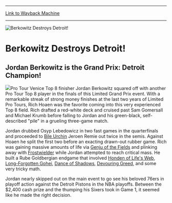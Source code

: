 
---
[Link to Wayback Machine](https://web.archive.org/web/20151206001504/http://magic.wizards.com/en/events/coverage/berkowitz-destroys-detroit)

[_metadata_:description]:- "Jordan Berkowitz is the Grand Prix: Detroit Champion!"
[_metadata_:generator]:- "Drupal 7 (http://drupal.org)"
[_metadata_:node]:- "555556"
[_metadata_:source]:- "div-block-system-main"
[_metadata_:title]:- "Berkowitz Destroys Detroit!"
[_metadata_:wayback_capture_timestamp]:- "2015-12-06 00:15:04"
[_metadata_:wayback_raw_url]:- "https://web.archive.org/web/20151206001504id_/http://magic.wizards.com/en/events/coverage/berkowitz-destroys-detroit"
[_metadata_:wayback_url]:- "http://magic.wizards.com/en/events/coverage/berkowitz-destroys-detroit"
---







![Berkowitz Destroys Detroit!](https://media.magic.wizards.com/images/banner/large_1.jpg)





Berkowitz Destroys Detroit!
===========================












Jordan Berkowitz is the Grand Prix: Detroit Champion!
-----------------------------------------------------


![](https://media.magic.wizards.com/image_legacy_migration/sideboard/images/gpdetr05/fin.jpg)Pro Tour Venice Top 8 finisher Jordan Berkowitz squared off with another Pro Tour Top 8 player in the finals of this Limited Grand Prix event. With a remarkable streak of strong money finishes at the last two years of Limited Pro Tours, Rich Hoaen was the favorite coming into this very experienced Top 8 field. Rich drafted a red-white deck and cruised past Sam Gomersall and Michael Krumb before falling to Jordan and his green-black, self-described "pile" in a grueling three-game match.


Jordan drubbed Osyp Lebedowicz in two fast games in the quarterfinals and proceeded to [Bile Urchin](http://gatherer.wizards.com/Pages/Card/Details.aspx?name=Bile+Urchin) Jeroen Remie out twice in the semis. Against Hoaen he split the first two before an exacting drawn-out rubber game. Rich was gaining massive amounts of life via [Genju of the Fields](http://gatherer.wizards.com/Pages/Card/Details.aspx?name=Genju+of+the+Fields) and plinking away with [Frostwielder](http://gatherer.wizards.com/Pages/Card/Details.aspx?name=Frostwielder) while Jordan attempted to reach critical mass. He built a Rube Goldbergian endgame that involved [Honden of Life's Web](http://gatherer.wizards.com/Pages/Card/Details.aspx?name=Honden+of+Life%27s+Web), [Long-Forgotten Gohei](http://gatherer.wizards.com/Pages/Card/Details.aspx?name=Long-Forgotten+Gohei), [Dance of Shadows](http://gatherer.wizards.com/Pages/Card/Details.aspx?name=Dance+of+Shadows), [Devouring Greed](http://gatherer.wizards.com/Pages/Card/Details.aspx?name=Devouring+Greed), and some very tricky math.


Jordan nearly skipped out on the main event to go see his beloved 76ers in playoff action against the Detroit Pistons in the NBA playoffs. Between the $2,400 cash prize and the thumping his Sixers took in Game 1, it seemed like he made the right decision.


  

 

